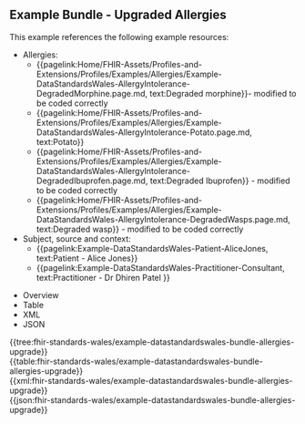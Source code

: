 <div class="warning"><span class="ClinicalWarn"></span></div>

## Example Bundle - Upgraded Allergies

This example references the following example resources:
* Allergies:
  * {{pagelink:Home/FHIR-Assets/Profiles-and-Extensions/Profiles/Examples/Allergies/Example-DataStandardsWales-AllergyIntolerance-DegradedMorphine.page.md, text:Degraded morphine}}-  modified to be coded correctly
   * {{pagelink:Home/FHIR-Assets/Profiles-and-Extensions/Profiles/Examples/Allergies/Example-DataStandardsWales-AllergyIntolerance-Potato.page.md, text:Potato}}
  * {{pagelink:Home/FHIR-Assets/Profiles-and-Extensions/Profiles/Examples/Allergies/Example-DataStandardsWales-AllergyIntolerance-DegradedIbuprofen.page.md, text:Degraded Ibuprofen}} -  modified to be coded correctly
  * {{pagelink:Home/FHIR-Assets/Profiles-and-Extensions/Profiles/Examples/Allergies/Example-DataStandardsWales-AllergyIntolerance-DegradedWasps.page.md, text:Degraded wasp}} -  modified to be coded correctly
* Subject, source and context:
  * {{pagelink:Example-DataStandardsWales-Patient-AliceJones, text:Patient - Alice Jones}}
  * {{pagelink:Example-DataStandardsWales-Practitioner-Consultant, text:Practitioner - Dr Dhiren Patel }}


<div class="tab-wrap">
  <ul class="tab-head">
    <li class="tablink" onclick="openCity(this,'tabtree')" data-target="tabtree">
      Overview
    </li>
    <li class="tablink" onclick="openCity(this,'tabtable')" data-target="tabtable">
      Table
    </li>
    <li class="tablink tab-active" onclick="openCity(this,'tabxml')" data-target="tabxml">
      XML
    </li>    
    <li class="tablink" onclick="openCity(this,'tabjson')" data-target="tabjson">
      JSON
    </li>    
  </ul>
  <div class="tab-main">
    <div id="tabtree" class="tabcontent">
      {{tree:fhir-standards-wales/example-datastandardswales-bundle-allergies-upgrade}}
    </div>
    <div id="tabtable" class="tabcontent">
      {{table:fhir-standards-wales/example-datastandardswales-bundle-allergies-upgrade}}
    </div>       
    <div id="tabxml" class="tabcontent active">      
      {{xml:fhir-standards-wales/example-datastandardswales-bundle-allergies-upgrade}}
    </div>
    <div id="tabjson" class="tabcontent">
      {{json:fhir-standards-wales/example-datastandardswales-bundle-allergies-upgrade}}
    </div>       
  </div>
</div>
